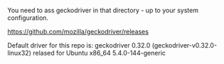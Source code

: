 You need to ass geckodriver in that directory - up to your system configuration.

https://github.com/mozilla/geckodriver/releases

Default driver for this repo is: geckodriver 0.32.0 (geckodriver-v0.32.0-linux32) relased for Ubuntu x86_64 5.4.0-144-generic

